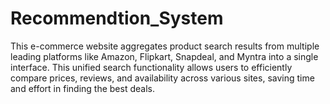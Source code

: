# Recommendtion_System
This e-commerce website aggregates product search results from multiple leading platforms like Amazon, Flipkart, Snapdeal, and Myntra into a single interface. This unified search functionality allows users to efficiently compare prices, reviews, and availability across various sites, saving time and effort in finding the best deals.
